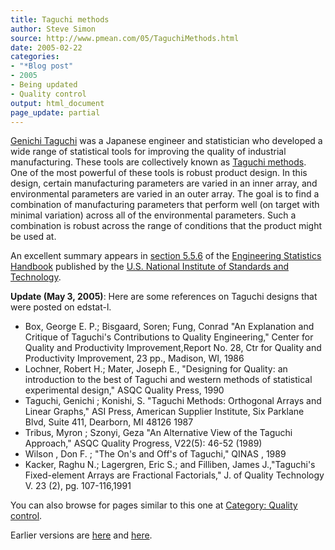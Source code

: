 ```yaml
---
title: Taguchi methods
author: Steve Simon
source: http://www.pmean.com/05/TaguchiMethods.html
date: 2005-02-22
categories:
- "*Blog post"
- 2005
- Being updated
- Quality control
output: html_document
page_update: partial
---
```


[Genichi Taguchi](http://en.wikipedia.org/wiki/Genichi_Taguchi) was a
Japanese engineer and statistician who developed a wide range of
statistical tools for improving the quality of industrial manufacturing.
These tools are collectively known as [Taguchi
methods](http://en.wikipedia.org/wiki/Taguchi_methods). One of the most
powerful of these tools is robust product design. In this design,
certain manufacturing parameters are varied in an inner array, and
environmental parameters are varied in an outer array. The goal is to
find a combination of manufacturing parameters that perform well (on
target with minimal variation) across all of the environmental
parameters. Such a combination is robust across the range of conditions
that the product might be used at.

An excellent summary appears in [section
5.5.6](http://www.itl.nist.gov/div898/handbook/pri/section5/pri56.htm)
of the [Engineering Statistics
Handbook](http://www.itl.nist.gov/div898/handbook/index.htm) published
by the [U.S. National Institute of Standards and
Technology](http://www.nist.gov/).

**Update (May 3, 2005)**: Here are some references on Taguchi designs
that were posted on edstat-l.

- Box, George E. P.; Bisgaard, Soren; Fung, Conrad "An Explanation
and Critique of Taguchi's Contributions to Quality Engineering,"
Center for Quality and Productivity Improvement,Report No. 28, Ctr
for Quality and Productivity Improvement, 23 pp., Madison, WI, 1986
- Lochner, Robert H.; Mater, Joseph E., "Designing for Quality: an
introduction to the best of Taguchi and western methods of
statistical experimental design," ASQC Quality Press, 1990
- Taguchi, Genichi ; Konishi, S. "Taguchi Methods: Orthogonal Arrays
and Linear Graphs," ASI Press, American Supplier Institute, Six
Parklane Blvd, Suite 411, Dearborn, MI 48126 1987
- Tribus, Myron ; Szonyi, Geza "An Alternative View of the Taguchi
Approach," ASQC Quality Progress, V22(5): 46-52 (1989)
- Wilson , Don F. ; "The On's and Off's of Taguchi," QINAS , 1989
- Kacker, Raghu N.; Lagergren, Eric S.; and Filliben, James
J.,"Taguchi's Fixed-element Arrays are Fractional Factorials," J.
of Quality Technology V. 23 (2), pg. 107-116,1991

 You can also browse
for pages similar to this one at [Category: Quality
control](../category/QualityControl.html).

Earlier versions are [here][sim1] and [here][sim2].

[sim1]: http://www.pmean.com/05/TaguchiMethods.html
[sim2]: http://new.pmean.com/taguchi-methods/

